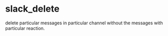 # slack_delete
delete particular messages in particular channel without the messages with particular reaction.
